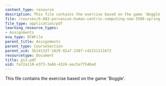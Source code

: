 ```yaml
---
content_type: resource
description: This file contains the exercise based on the game 'Boggle'.
file: /courses/6-883-pervasive-human-centric-computing-sma-5508-spring-2006/fa72a118e3733a6b4324aac5a77546ad_ps3.pdf
file_type: application/pdf
learning_resource_types:
- Assignments
ocw_type: OCWFile
parent_title: Assignments
parent_type: CourseSection
parent_uid: 5b14132f-1829-92a7-2387-c42231111673
resourcetype: Document
title: ps3.pdf
uid: fa72a118-e373-3a6b-4324-aac5a77546ad
---
```

This file contains the exercise based on the game 'Boggle'.

